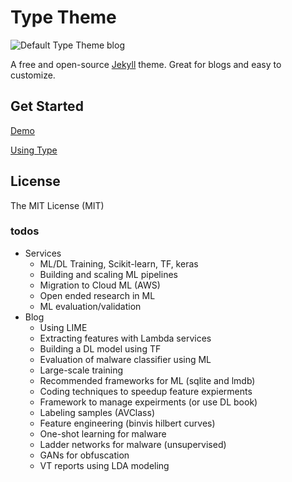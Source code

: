 # Type Theme

![Default Type Theme blog](https://cloud.githubusercontent.com/assets/816965/5142407/19742e48-71d6-11e4-8d9d-fdfe010784f0.png)

A free and open-source [Jekyll](http://jekyllrb.com) theme. Great for blogs and easy to customize.

## Get Started

[Demo](https://rohanchandra.github.io/type-theme/)

[Using Type](https://rohanchandra.github.io/project/type/)

## License
The MIT License (MIT)

### todos
- Services
  - ML/DL Training, Scikit-learn, TF, keras
  - Building and scaling ML pipelines
  - Migration to Cloud ML (AWS)
  - Open ended research in ML
  - ML evaluation/validation
- Blog
  -  Using LIME
  -  Extracting features with Lambda services
  -  Building a DL model using TF
  -  Evaluation of malware classifier using ML
  -  Large-scale training
  -  Recommended frameworks for ML (sqlite and lmdb)
  -  Coding techniques to speedup feature expierments 
  -  Framework to manage expeirments (or use DL book)
  -  Labeling samples (AVClass)
  -  Feature engineering (binvis hilbert curves)
  -  One-shot learning for malware
  -  Ladder networks for malware (unsupervised)
  -  GANs for obfuscation
  -  VT reports using LDA modeling
